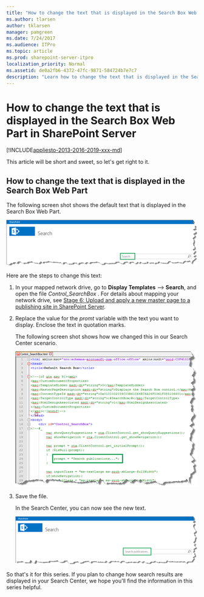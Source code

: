 ```yaml
---
title: "How to change the text that is displayed in the Search Box Web Part in SharePoint Server"
ms.author: tlarsen
author: tklarsen
manager: pamgreen
ms.date: 7/24/2017
ms.audience: ITPro
ms.topic: article
ms.prod: sharepoint-server-itpro
localization_priority: Normal
ms.assetid: de0a2fb6-4372-47fc-9871-584724b7e7c7
description: "Learn how to change the text that is displayed in the Search Box Web Part in SharePoint Server."
---
```


# How to change the text that is displayed in the Search Box Web Part in SharePoint Server

[!INCLUDE[appliesto-2013-2016-2019-xxx-md](../includes/appliesto-2013-2016-2019-xxx-md.md)] 
  
This article will be short and sweet, so let's get right to it.
  
## How to change the text that is displayed in the Search Box Web Part

The following screen shot shows the default text that is displayed in the Search Box Web Part.
  
![Default Text in Search Box](../media/OTCSP_DefaultText.png)
  
Here are the steps to change this text:
  
1. In your mapped network drive, go to **Display Templates** --> **Search**, and open the file  *Control_SearchBox*  . For details about mapping your network drive, see [Stage 6: Upload and apply a new master page to a publishing site in SharePoint Server](../administration/stage-6-upload-and-apply-a-new-master-page-to-a-publishing-site.md).
    
2. Replace the value for the  *promt*  variable with the text you want to display. Enclose the text in quotation marks. 
    
    The following screen shot shows how we changed this in our Search Center scenario.
    
     ![Replace the Prompt Text](../media/OTCSP_NewText.png)
  
3. Save the file.
    
    In the Search Center, you can now see the new text.
    
     ![New Text Displayed](../media/OTCSP_NewTextDisplayed.png)
  
So that's it for this series. If you plan to change how search results are displayed in your Search Center, we hope you'll find the information in this series helpful.
  

